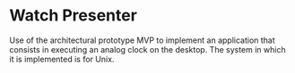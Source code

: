 # Watch Presenter
Use of the architectural prototype MVP to implement an application that consists in executing an analog clock on the desktop. 
The system in which it is implemented is for Unix.
